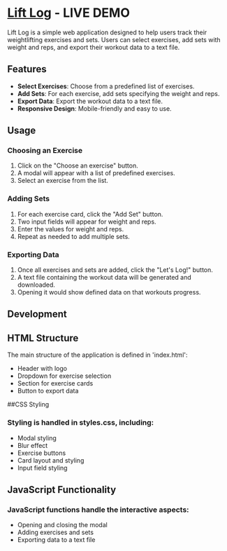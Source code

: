 # [Lift Log](https://www.vegasmantsch.com/liftlog/log/) - LIVE DEMO

Lift Log is a simple web application designed to help users track their weightlifting exercises and sets. Users can select exercises, add sets with weight and reps, and export their workout data to a text file.

## Features

- **Select Exercises**: Choose from a predefined list of exercises.
- **Add Sets**: For each exercise, add sets specifying the weight and reps.
- **Export Data**: Export the workout data to a text file.
- **Responsive Design**: Mobile-friendly and easy to use.

## Usage

### Choosing an Exercise

1. Click on the "Choose an exercise" button.
2. A modal will appear with a list of predefined exercises.
3. Select an exercise from the list.

### Adding Sets

1. For each exercise card, click the "Add Set" button.
2. Two input fields will appear for weight and reps.
3. Enter the values for weight and reps.
4. Repeat as needed to add multiple sets.

### Exporting Data

1. Once all exercises and sets are added, click the "Let's Log!" button.
2. A text file containing the workout data will be generated and downloaded.
3. Opening it would show defined data on that workouts progress.

## Development
## HTML Structure
The main structure of the application is defined in 'index.html':

- Header with logo
- Dropdown for exercise selection
- Section for exercise cards
- Button to export data
  
##CSS Styling
### Styling is handled in styles.css, including:

- Modal styling
- Blur effect
- Exercise buttons
- Card layout and styling
- Input field styling
  
## JavaScript Functionality
### JavaScript functions handle the interactive aspects:

- Opening and closing the modal
- Adding exercises and sets
- Exporting data to a text file
